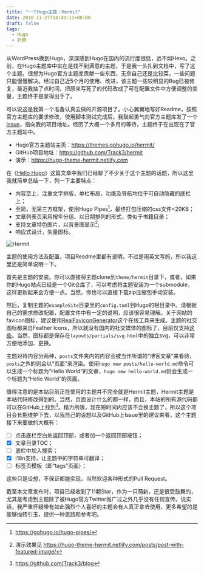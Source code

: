 ```yaml
---
title: "一个Hugo主题：Hermit"
date: 2018-11-27T14:49:11+08:00
draft: false
tags:
  - Hugo
  - 折腾
---
```


从WordPress换到Hugo，深深感到Hugo在国内的流行度很低，远不如Hexo。之前，在Hugo主题库中实在是找不到满意的主题，于是我一头扎到文档中，写了这个主题。很想为Hugo官方主题库贡献一些东西，无奈自己还是比较菜，一些问题只能慢慢解决。经过自己近5个月的使用、改进，该主题一些较明显的Bug已被修复，最近我抽了点时间，把原来写死了的代码改成了可在配置文件中方便调整的变量，主题终于是拿得出手了。

可以说这是我第一个准备认真去做的开源项目了。小心翼翼地写好Readme，按照官方主题库的要求修改，使用脚本测试完成后，我鼓起勇气向官方主题库发了一个[Issue](https://github.com/gohugoio/hugoThemes/issues/453)，指向我的项目地址。经历了大概一个多月的等待，主题终于在出现在了官方主题站中。

* Hugo官方主题站主页：https://themes.gohugo.io/hermit/
* GitHub项目地址：https://github.com/Track3/hermit
* 演示：https://hugo-theme-hermit.netlify.com

在《[Hello Hugo](/posts/2018/hello-hugo)》这篇文章中我们已经聊了不少关于这个主题的话题，所以这里我就简单总结一下，列一下主要特点：

* 内容至上，注重文字排版，单栏布局，功能及导航均位于可自动隐藏的底栏上；
* 至简，无第三方框架，使用Hugo Pipes[^1]，最终打包压缩的css文件<20KB；
* 文章列表页采用按年分组、以日期排列的形式，类似于书籍目录；
* 支持文章特色图片，以背景图显示[^2];
* 响应式设计，矢量图标。

![Hermit](https://assets.xxxlbox.com/images/2018/img026.png)

主题的使用方法及配置，项目Readme里都有说明，不过是用英文写的，所以我这里还是简单说明一下。 

首先是主题的安装。你可以直接将主题clone到`theme/hermit`目录下，或者，如果你的Hugo站点已经是一个Git仓库了，可以考虑将主题安装为一个submodule，这样更新起来会方便一点。当然，你也可以直接下载zip压缩包手动安装。

然后，复制主题的`exampleSite`目录里的`config.toml`到Hugo的根目录中。请根据自己的需求修改配置，配置文件中有一定的说明，应该很容易理解。关于网站的favicon图标，建议使用[RealFaviconGenerator](https://realfavicongenerator.net/)这个在线工具来生成。主题的社交图标都来自Feather Icons，所以就没有国内的社交媒体的图标了，目前仅支持[这些](https://github.com/Track3/hermit#social-icons)。当然，图标都是保存在`layouts/partials/svg.html`中的独立svg，可以非常方便地添加、更换。

主题对待内容分两种，`posts`文件夹内的内容会被当作所谓的“博客文章”来看待，`posts`之外的则会以“页面”来渲染。使用`hugo new posts/hello-world.md`命令可以生成一个标题为“Hello World”的文章，`hugo new hello-world.md`则会生成一个标题为“Hello World”的页面。

值得注意的是本站目前正在使用的主题并不完全就是Hermit主题，Hermit主题是本站代码修改得到的。当然，页面设计什么的都一样，而且，本站的所有源代码都可以在GitHub上找到[^3]。精力所限，我在短时间内应该不会换主题了，所以这个项目会长期维护下去，以我自己的设想以及GitHub上Issue里的建议来看，这个主题接下来要做的大概有：

* [ ] 点击底栏空白处返回顶部，或者加一个返回顶部按钮；
* [x] 文章目录TOC；
* [ ] 底栏中加入搜索；
* [x] i18n支持，让主题中的字符串可翻译；
* [ ] 标签页模板（即“tags”页面）；

这些只是设想，不保证都能实现，当然欢迎各种形式的Pull Request。

截至本文章发布时，项目已经收到了11颗Star，作为一只萌新，还是很受鼓舞的，尤其是考虑到主题除了被Hugo官方Twitter推广过之外几乎没有任何宣传。说实话，我严重怀疑带有如此强烈个人喜好的主题会有人真正拿去使用，更多希望的是能够抛砖引玉，提供一种思路和参考吧。

[^1]: https://gohugo.io/hugo-pipes/
[^2]: 演示效果见 https://hugo-theme-hermit.netlify.com/posts/post-with-featured-image/
[^3]: https://github.com/Track3/blog